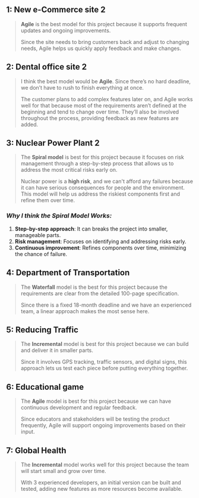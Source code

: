 ## 1: New e-Commerce site 2
> <strong>Agile</strong> is the best model for this project because it supports frequent updates and ongoing improvements.
>
> Since the site needs to bring customers back and adjust to changing needs, Agile helps us quickly apply feedback and make changes.

## 2: Dental office site 2
> I think the best model would be <strong>Agile</strong>. Since there’s no hard deadline, we don’t have to rush to finish everything at once. 
>
> The customer plans to add complex features later on, and Agile works well for that because most of the requirements aren’t defined at the beginning 
and tend to change over time. They’ll also be involved throughout the process, providing feedback as new features are added.

## 3: Nuclear Power Plant 2
> The **Spiral model** is best for this project because it focuses on risk management through a step-by-step process that allows us to address the most critical risks early on.
>
> Nuclear power is a **high risk**, and we can't afford any failures because it can have serious consequences for people and the environment. This model will help us address the riskiest components first and refine them over time.

### *Why I think the Spiral Model Works:*
1. **Step-by-step approach**: It can breaks the project into smaller, manageable parts.
2. **Risk management**: Focuses on identifying and addressing risks early.
3. **Continuous improvement**: Refines components over time, minimizing the chance of failure.

## 4: Department of Transportation 
> The <strong>Waterfall</strong> model is the best for this project because the requirements are clear from the detailed 100-page specification. 
>
> Since there is a fixed 18-month deadline and we have an experienced team, a linear approach makes the most sense here. 

## 5: Reducing Traffic
> The <strong>Incremental</strong> model is best for this project because we can build and deliver it in smaller parts. 
>
> Since it involves GPS tracking, traffic sensors, and digital signs, this approach lets us test each piece before putting everything together.

## 6: Educational game 
> The <strong>Agile</strong> model is best for this project because we can have continuous development and regular feedback.
>
>  Since educators and stakeholders will be testing the product frequently, Agile will support ongoing improvements based on their input.

## 7: Global Health 
> The <strong>Incremental</strong> model works well for this project because the team will start small and grow over time. 
>
>  With 3 experienced developers, an initial version can be built and tested, adding new features as more resources become available.
